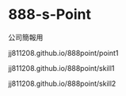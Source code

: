 # 888-s-Point
公司簡報用

jj811208.github.io/888point/point1

jj811208.github.io/888point/skill1

jj811208.github.io/888point/skill2
